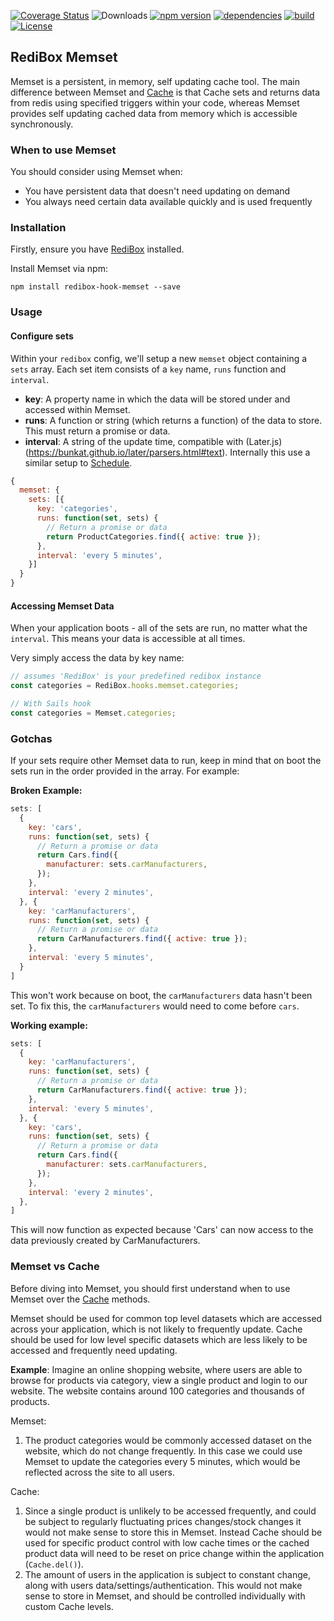[![Coverage Status](https://coveralls.io/repos/github/redibox/schedule/badge.svg?branch=master)](https://coveralls.io/github/redibox/schedule?branch=master)
![Downloads](https://img.shields.io/npm/dt/redibox-hook-cache.svg)
[![npm version](https://img.shields.io/npm/v/redibox-hook-cache.svg)](https://www.npmjs.com/package/redibox-hook-schedule)
[![dependencies](https://img.shields.io/david/redibox/memset.svg)](https://david-dm.org/redibox/schedule)
[![build](https://travis-ci.org/redibox/schedule.svg)](https://travis-ci.org/redibox/schedule)
[![License](https://img.shields.io/npm/l/redibox-hook-cache.svg)](/LICENSE)

## RediBox Memset

Memset is a persistent, in memory, self updating cache tool. The main difference between Memset and [Cache](https://github.com/redibox/cache) is that Cache sets and returns data from redis using specified triggers within your code, whereas Memset provides self updating cached data from memory which is accessible synchronously.

### When to use Memset

You should consider using Memset when:

- You have persistent data that doesn't need updating on demand
- You always need certain data available quickly and is used frequently

### Installation

Firstly, ensure you have [RediBox](https://github.com/redibox/core) installed.

Install Memset via npm:

`npm install redibox-hook-memset --save`

### Usage

#### Configure sets

Within your `redibox` config, we'll setup a new `memset` object containing a `sets` array. Each set item consists of a `key` name, `runs` function and `interval`.

- **key**: A property name in which the data will be stored under and accessed within Memset.
- **runs**: A function or string (which returns a function) of the data to store. This must return a promise or data.
- **interval**: A string of the update time, compatible with (Later.js)(https://bunkat.github.io/later/parsers.html#text). Internally this use a similar setup to [Schedule](https://github.com/redibox/schedule).

````javascript
{
  memset: {
    sets: [{
      key: 'categories',
      runs: function(set, sets) {
        // Return a promise or data
        return ProductCategories.find({ active: true });
      },
      interval: 'every 5 minutes',
    }]
  }
}
````

#### Accessing Memset Data

When your application boots - all of the sets are run, no matter what the `interval`. This means your data is accessible at all times.

Very simply access the data by key name:

```javascript
// assumes 'RediBox' is your predefined redibox instance
const categories = RediBox.hooks.memset.categories;

// With Sails hook
const categories = Memset.categories;
```

### Gotchas

If your sets require other Memset data to run, keep in mind that on boot the sets run in the order provided in the array. For example:

**Broken Example:**
```javascript
sets: [
  {
    key: 'cars',
    runs: function(set, sets) {
      // Return a promise or data
      return Cars.find({
        manufacturer: sets.carManufacturers,
      });
    },
    interval: 'every 2 minutes',
  }, {
    key: 'carManufacturers',
    runs: function(set, sets) {
      // Return a promise or data
      return CarManufacturers.find({ active: true });
    },
    interval: 'every 5 minutes',
  }
]
```

This won't work because on boot, the `carManufacturers` data hasn't been set. To fix this, the `carManufacturers` would need to come before `cars`.

**Working example:**
```javascript
sets: [
  {
    key: 'carManufacturers',
    runs: function(set, sets) {
      // Return a promise or data
      return CarManufacturers.find({ active: true });
    },
    interval: 'every 5 minutes',
  }, {
    key: 'cars',
    runs: function(set, sets) {
      // Return a promise or data
      return Cars.find({
        manufacturer: sets.carManufacturers,
      });
    },
    interval: 'every 2 minutes',
  },
]
```

This will now function as expected because 'Cars' can now access to the data previously created by CarManufacturers.

### Memset vs Cache

Before diving into Memset, you should first understand when to use Memset over the [Cache](https://github.com/redibox/cache) methods.

Memset should be used for common top level datasets which are accessed across your application, which is not likely to frequently update. Cache should be used for low level specific datasets which are less likely to be accessed and frequently need updating.

**Example**: Imagine an online shopping website, where users are able to browse for products via category, view a single product and login to our website. The website contains around 100 categories and thousands of products.

Memset:

1. The product categories would be commonly accessed dataset on the website, which do not change frequently. In this case we could use Memset to update the categories every 5 minutes, which would be reflected across the site to all users.

Cache:

1. Since a single product is unlikely to be accessed frequently, and could be subject to regularly fluctuating prices changes/stock changes it would not make sense to store this in Memset. Instead Cache should be used for specific product control with low cache times or the cached product data will need to be reset on price change within the application (`Cache.del()`).
2. The amount of users in the application is subject to constant change, along with users data/settings/authentication. This would not make sense to store in Memset, and should be controlled individually with custom Cache levels.
